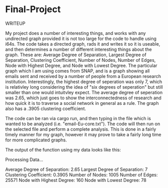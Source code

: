 # Final-Project

WRITEUP

My project does a number of interesting things, and works with any undirected graph provided it is not too large for the code to handle using i64s. The code takes a directed graph, rads it and writes it so it is useable, and then determines a number of different interesting things about the graph. These are: Average Degree of Separation, Largest Degree of Separation, Clustering Coefficient, Number of Nodes, Number of Edges, Node with Highest Degree, and Node with Lowest Degree. The particular graph which I am using comes from SNAP, and is a graph showing all emails sent and received by a number of people from a European research institution. Interestingly, the highest degree of seperation was only 7, which is relativley long considering the idea of "six degrees of seperation" but still smaller than one would intuitvley expect. The average degree of seperation was 2.65, which just goes to show the interconnectedness of research and how quick it is to traverse a social network in general as a rule. The graph also has a .3905 clustering coefficient.

The code can be ran via cargo run, and then typing in the file which is wanted to be analyzed (i.e. "email-Eu-core.txt"). The code will then run on the selected file and perform a complete analysis. This is done in a fairly timely manner for my graph, however it may prove to take a fairly long time for more complicated graphs.

The output of the function using my data looks like this:

Processing Data...

Average Degree of Separation: 2.65
Largest Degree of Separation: 7
Clustering Coefficient: 0.3905
Number of Nodes: 1005
Number of Edges: 25571
Node with Highest Degree: 160
Node with Lowest Degree: 78
